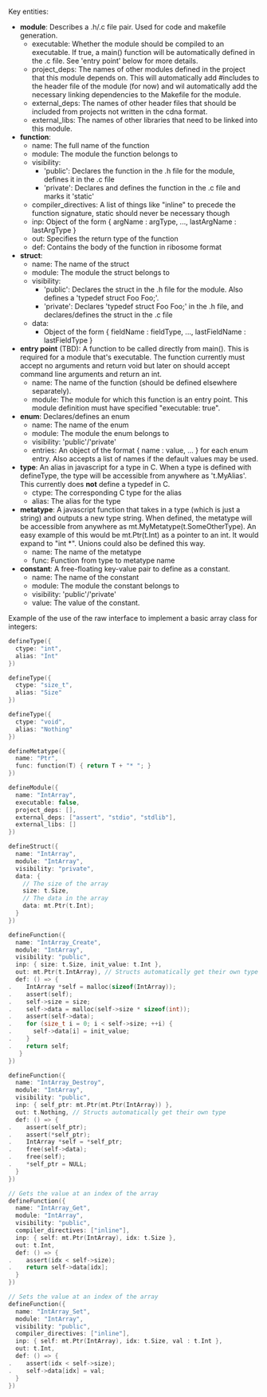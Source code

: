 
Key entities:
* **module**: Describes a .h/.c file pair. Used for code and makefile generation.
  * executable: Whether the module should be compiled to an executable. If true, a main()
                function will be automatically defined in the .c file. See 'entry point'
                below for more details.
  * project\_deps: The names of other modules defined in the project that this module
    depends on. This will automatically add #includes to the header file of the
    module (for now) and wil automatically add the necessary linking dependencies to the
    Makefile for the module.
  * external\_deps: The names of other header files that should be included from
    projects not written in the cdna format. 
  * external\_libs: The names of other libraries that need to be linked into
    this module.
* **function**:
  * name: The full name of the function
  * module: The module the function belongs to
  * visibility:
    * 'public': Declares the function in the .h file for the module, defines it
      in the .c file
    * 'private': Declares and defines the function in the .c file and marks it
      'static'
  * compiler_directives: A list of things like "inline" to precede the function signature, static should never be necessary though
  * inp: Object of the form { argName : argType, ..., lastArgName : lastArgType }
  * out: Specifies the return type of the function
  * def: Contains the body of the function in ribosome format
* **struct**:
  * name: The name of the struct
  * module: The module the struct belongs to
  * visibility:
    * 'public': Declares the struct in the .h file for the module. Also defines
      a 'typedef struct Foo Foo;'.
    * 'private': Declares 'typedef struct Foo Foo;' in the .h file, and
      declares/defines the struct in the .c file
  * data:
    * Object of the form { fieldName : fieldType, ..., lastFieldName : lastFieldType }
* **entry point** (TBD): A function to be called directly from main(). This is required
  for a module that's executable. The function currently must accept no arguments and return void but 
  later on should accept command line arguments and return an int.
  * name: The name of the function (should be defined elsewhere separately).
  * module: The module for which this function is an entry point. This module definition must have specified "executable: true".
* **enum**: Declares/defines an enum
  * name: The name of the enum
  * module: The module the enum belongs to
  * visibility: 'public'/'private'
  * entries: An object of the format { name : value, ... } for each enum entry. Also
             accepts a list of names if the default values may be used.
* **type**: An alias in javascript for a type in C. When a type is defined with
  defineType, the type will be accessible from anywhere as 't.MyAlias'. This 
  currently does **not** define a typedef in C.
  * ctype: The corresponding C type for the alias
  * alias: The alias for the type
* **metatype**: A javascript function that takes in a type (which is just a string) and outputs
    a new type string. When defined, the metatype will be accessible from
    anywhere as mt.MyMetatype(t.SomeOtherType). An easy example of this would
    be mt.Ptr(t.Int) as a pointer to an int. It would expand to "int \*". 
    Unions could also be defined this way.
  * name: The name of the metatype
  * func: Function from type to metatype name
* **constant**: A free-floating key-value pair to define as a constant.
  * name: The name of the constant
  * module: The module the constant belongs to
  * visibility: 'public'/'private'
  * value: The value of the constant.

Example of the use of the raw interface to implement a basic array class for integers:

```c
defineType({
  ctype: "int",
  alias: "Int"
})

defineType({
  ctype: "size_t",
  alias: "Size"
})

defineType({
  ctype: "void",
  alias: "Nothing"
})

defineMetatype({
  name: "Ptr",
  func: function(T) { return T + "* "; }
})

defineModule({
  name: "IntArray",
  executable: false,
  project_deps: [],
  external_deps: ["assert", "stdio", "stdlib"],
  external_libs: []
})

defineStruct({
  name: "IntArray",
  module: "IntArray",
  visibility: "private",
  data: {
    // The size of the array
    size: t.Size,
    // The data in the array
    data: mt.Ptr(t.Int);
  }
})

defineFunction({
  name: "IntArray_Create",
  module: "IntArray",
  visibility: "public",
  inp: { size: t.Size, init_value: t.Int },
  out: mt.Ptr(t.IntArray), // Structs automatically get their own type
  def: () => {
.    IntArray *self = malloc(sizeof(IntArray));
.    assert(self);
.    self->size = size;
.    self->data = malloc(self->size * sizeof(int));
.    assert(self->data);
.    for (size_t i = 0; i < self->size; ++i) {
.      self->data[i] = init_value;
.    }
.    return self;
   }
})

defineFunction({
  name: "IntArray_Destroy",
  module: "IntArray",
  visibility: "public",
  inp: { self_ptr: mt.Ptr(mt.Ptr(IntArray)) },
  out: t.Nothing, // Structs automatically get their own type
  def: () => {
.    assert(self_ptr);
.    assert(*self_ptr);
.    IntArray *self = *self_ptr;
.    free(self->data);
.    free(self);
.    *self_ptr = NULL;
  }
})

// Gets the value at an index of the array
defineFunction({
  name: "IntArray_Get",
  module: "IntArray",
  visibility: "public",
  compiler_directives: ["inline"],
  inp: { self: mt.Ptr(IntArray), idx: t.Size },
  out: t.Int, 
  def: () => {
.    assert(idx < self->size);
.    return self->data[idx];
  }
})

// Sets the value at an index of the array
defineFunction({
  name: "IntArray_Set",
  module: "IntArray",
  visibility: "public",
  compiler_directives: ["inline"],
  inp: { self: mt.Ptr(IntArray), idx: t.Size, val : t.Int },
  out: t.Int, 
  def: () => {
.    assert(idx < self->size);
.    self->data[idx] = val;
  }
})
```
